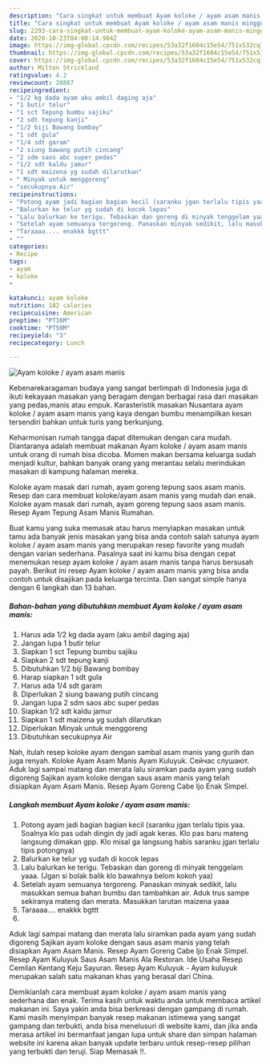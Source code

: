 ```yaml
---
description: "Cara singkat untuk membuat Ayam koloke / ayam asam manis minggu ini"
title: "Cara singkat untuk membuat Ayam koloke / ayam asam manis minggu ini"
slug: 2293-cara-singkat-untuk-membuat-ayam-koloke-ayam-asam-manis-minggu-ini
date: 2020-10-23T04:08:14.984Z
image: https://img-global.cpcdn.com/recipes/53a32f1604c15e54/751x532cq70/ayam-koloke-ayam-asam-manis-foto-resep-utama.jpg
thumbnail: https://img-global.cpcdn.com/recipes/53a32f1604c15e54/751x532cq70/ayam-koloke-ayam-asam-manis-foto-resep-utama.jpg
cover: https://img-global.cpcdn.com/recipes/53a32f1604c15e54/751x532cq70/ayam-koloke-ayam-asam-manis-foto-resep-utama.jpg
author: Milton Strickland
ratingvalue: 4.2
reviewcount: 28887
recipeingredient:
- "1/2 kg dada ayam aku ambil daging aja"
- "1 butir telur"
- "1 sct Tepung bumbu sajiku"
- "2 sdt tepung kanji"
- "1/2 biji Bawang bombay"
- "1 sdt gula"
- "1/4 sdt garam"
- "2 siung bawang putih cincang"
- "2 sdm saos abc super pedas"
- "1/2 sdt kaldu jamur"
- "1 sdt maizena yg sudah dilarutkan"
- " Minyak untuk menggoreng"
- "secukupnya Air"
recipeinstructions:
- "Potong ayam jadi bagian bagian kecil (saranku jgan terlalu tipis yaa. Soalnya klo pas udah dingin dy jadi agak keras. Klo pas baru mateng langsung dimakan gpp. Klo misal ga langsung habis saranku jgan terlalu tipis potongnya)"
- "Balurkan ke telur yg sudah di kocok lepas"
- "Lalu balurkan ke terigu. Tebaskan dan goreng di minyak tenggelam yaaa. (Jgan si bolak balik klo bawahnya belom kokoh yaa)"
- "Setelah ayam semuanya tergoreng. Panaskan minyak sedikit, lalu masukkan semua bahan bumbu dan tambahkan air. Aduk trus sampe sekiranya mateng dan merata. Masukkan larutan maizena yaaa"
- "Taraaaa.... enakkk bgttt"
- ""
categories:
- Recipe
tags:
- ayam
- koloke
- 

katakunci: ayam koloke  
nutrition: 182 calories
recipecuisine: American
preptime: "PT16M"
cooktime: "PT50M"
recipeyield: "3"
recipecategory: Lunch

---
```



![Ayam koloke / ayam asam manis](https://img-global.cpcdn.com/recipes/53a32f1604c15e54/751x532cq70/ayam-koloke-ayam-asam-manis-foto-resep-utama.jpg)

Kebenarekaragaman budaya yang sangat berlimpah di Indonesia juga di ikuti kekayaan masakan yang beragam dengan berbagai rasa dari masakan yang pedas,manis atau empuk. Karasteristik masakan Nusantara ayam koloke / ayam asam manis yang kaya dengan bumbu menampilkan kesan tersendiri bahkan untuk turis yang berkunjung.


Keharmonisan rumah tangga dapat ditemukan dengan cara mudah. Diantaranya adalah membuat makanan Ayam koloke / ayam asam manis untuk orang di rumah bisa dicoba. Momen makan bersama keluarga sudah menjadi kultur, bahkan banyak orang yang merantau selalu merindukan masakan di kampung halaman mereka.

Koloke ayam masak dari rumah, ayam goreng tepung saos asam manis. Resep dan cara membuat koloke/ayam asam manis yang mudah dan enak. Koloke ayam masak dari rumah, ayam goreng tepung saos asam manis. Resep Ayam Tepung Asam Manis Rumahan.

Buat kamu yang suka memasak atau harus menyiapkan masakan untuk tamu ada banyak jenis masakan yang bisa anda contoh salah satunya ayam koloke / ayam asam manis yang merupakan resep favorite yang mudah dengan varian sederhana. Pasalnya saat ini kamu bisa dengan cepat menemukan resep ayam koloke / ayam asam manis tanpa harus bersusah payah.
Berikut ini resep Ayam koloke / ayam asam manis yang bisa anda contoh untuk disajikan pada keluarga tercinta. Dan sangat simple hanya dengan 6 langkah dan 13 bahan.


<!--inarticleads1-->

##### Bahan-bahan yang dibutuhkan membuat Ayam koloke / ayam asam manis:

1. Harus ada 1/2 kg dada ayam (aku ambil daging aja)
1. Jangan lupa 1 butir telur
1. Siapkan 1 sct Tepung bumbu sajiku
1. Siapkan 2 sdt tepung kanji
1. Dibutuhkan 1/2 biji Bawang bombay
1. Harap siapkan 1 sdt gula
1. Harus ada 1/4 sdt garam
1. Diperlukan 2 siung bawang putih cincang
1. Jangan lupa 2 sdm saos abc super pedas
1. Siapkan 1/2 sdt kaldu jamur
1. Siapkan 1 sdt maizena yg sudah dilarutkan
1. Diperlukan  Minyak untuk menggoreng
1. Dibutuhkan secukupnya Air


Nah, itulah resep koloke ayam dengan sambal asam manis yang gurih dan juga renyah. Koloke Ayam Asam Manis Ayam Kuluyuk. Сейчас слушают. Aduk lagi sampai matang dan merata lalu siramkan pada ayam yang sudah digoreng Sajikan ayam koloke dengan saus asam manis yang telah disiapkan Ayam Asam Manis. Resep Ayam Goreng Cabe Ijo Enak Simpel. 

<!--inarticleads2-->

##### Langkah membuat  Ayam koloke / ayam asam manis:

1. Potong ayam jadi bagian bagian kecil (saranku jgan terlalu tipis yaa. Soalnya klo pas udah dingin dy jadi agak keras. Klo pas baru mateng langsung dimakan gpp. Klo misal ga langsung habis saranku jgan terlalu tipis potongnya)
1. Balurkan ke telur yg sudah di kocok lepas
1. Lalu balurkan ke terigu. Tebaskan dan goreng di minyak tenggelam yaaa. (Jgan si bolak balik klo bawahnya belom kokoh yaa)
1. Setelah ayam semuanya tergoreng. Panaskan minyak sedikit, lalu masukkan semua bahan bumbu dan tambahkan air. Aduk trus sampe sekiranya mateng dan merata. Masukkan larutan maizena yaaa
1. Taraaaa.... enakkk bgttt
1. 


Aduk lagi sampai matang dan merata lalu siramkan pada ayam yang sudah digoreng Sajikan ayam koloke dengan saus asam manis yang telah disiapkan Ayam Asam Manis. Resep Ayam Goreng Cabe Ijo Enak Simpel. Resep Ayam Kuluyuk Saus Asam Manis Ala Restoran. Ide Usaha Resep Cemilan Kentang Keju Sayuran. Resep Ayam Kuluyuk - Ayam kuluyuk merupakan salah satu makanan khas yang berasal dari China. 

Demikianlah cara membuat ayam koloke / ayam asam manis yang sederhana dan enak. Terima kasih untuk waktu anda untuk membaca artikel makanan ini. Saya yakin anda bisa berkreasi dengan gampang di rumah. Kami masih menyimpan banyak resep makanan istimewa yang sangat gampang dan terbukti, anda bisa menelusuri di website kami, dan jika anda merasa artikel ini bermanfaat jangan lupa untuk share dan simpan halaman website ini karena akan banyak update terbaru untuk resep-resep pilihan yang terbukti dan teruji. Siap Memasak !!. 
